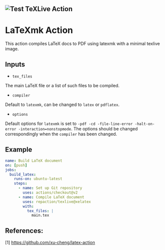 ![Test TeXLive Action](https://github.com/repaction/texlive/workflows/Test%20TeXLive%20Action/badge.svg)
---

# LaTeXmk Action

This action compiles LaTeX docs to PDF using latexmk with a minimal texlive image.

## Inputs

- `tex_files`

The main LaTeX file or a list of such files to be compiled.

- `compiler`

Default to `latexmk`, can be changed to `latex` or `pdflatex`.

- `options`

Default options for `latexmk` is set to `-pdf -cd -file-line-error -halt-on-error -interaction=nonstopmode`. The options should be changed correspondingly when the `compiler` has been changed.


## Example

```yaml
name: Build LaTeX document
on: [push]
jobs:
  build_latex:
    runs-on: ubuntu-latest
    steps:
      - name: Set up Git repository
        uses: actions/checkout@v2
      - name: Compile LaTeX document
        uses: repaction/texlive@xelatex
        with:
          tex_files: |
            main.tex
```

## References:

[1] <https://github.com/xu-cheng/latex-action>

